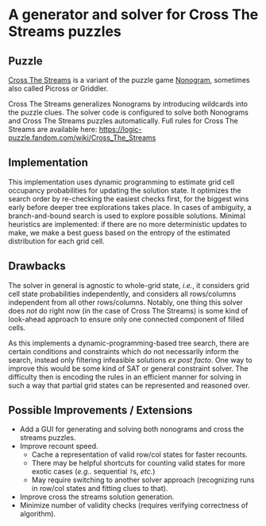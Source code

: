 # A generator and solver for Cross The Streams puzzles

## Puzzle
[Cross The Streams](https://logic-puzzle.fandom.com/wiki/Cross_The_Streams) is a variant of the puzzle game [Nonogram](https://en.wikipedia.org/wiki/Nonogram), sometimes also called Picross or Griddler.

Cross The Streams generalizes Nonograms by introducing wildcards into the puzzle clues. The solver code is configured to solve both Nonograms and Cross The Streams puzzles automatically. Full rules for Cross The Streams are available here: https://logic-puzzle.fandom.com/wiki/Cross_The_Streams

## Implementation
This implementation uses dynamic programming to estimate grid cell occupancy probabilities for updating the solution state. It optimizes the search order by re-checking the easiest checks first, for the biggest wins early before deeper tree explorations takes place. In cases of ambiguity, a branch-and-bound search is used to explore possible solutions. Minimal heuristics are implemented: if there are no more deterministic updates to make, we make a best guess based on the entropy of the estimated distribution for each grid cell.

## Drawbacks
The solver in general is agnostic to whole-grid state, *i.e.*, it considers grid cell state probabilities independently, and considers all rows/columns independent from all other rows/columns. Notably, one thing this solver does *not* do right now (in the case of Cross The Streams) is some kind of look-ahead approach to ensure only one connected component of filled cells.

As this implements a dynamic-programming-based tree search, there are certain conditions and constraints which do not necessarily inform the search, instead only filtering infeasible solutions *ex post facto*. One way to improve this would be some kind of SAT or general constraint solver. The difficulty then is encoding the rules in an efficient manner for solving in such a way that partial grid states can be represented and reasoned over.

## Possible Improvements / Extensions

* Add a GUI for generating and solving both nonograms and cross the streams puzzles.
* Improve recount speed.
  * Cache a representation of valid row/col states for faster recounts.
  * There may be helpful shortcuts for counting valid states for more exotic cases (*e.g.*. sequential `?`s, *etc.*)
  * May require switching to another solver approach (recognizing runs in row/col states and fitting clues to that).
* Improve cross the streams solution generation.
* Minimize number of validity checks (requires verifying correctness of algorithm).
